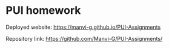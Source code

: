 # PUI homework

Deployed website: https://manvi-g.github.io/PUI-Assignments

Repository link: https://github.com/Manvi-G/PUI-Assignments/
